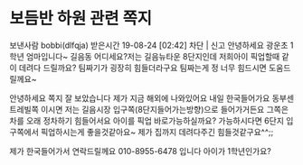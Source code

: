 # 보듬반 하원 관련 쪽지


보낸사람
bobbi(dlfqja)
받은시간
19-08-24 [02:42]
차단 | 신고
안녕하세요 광운초 1학년 엄마입니다~ 길음동 어디세요?저는 길음뉴타운 8단지인데 저희아이 픽업할때 같이 데려다 드릴까요? 팀짜기가 굉장히 힘들더라구요 팀짜는게 정 너무 힘드시면 도움드릴께요~


안녕하세요 쪽지 잘 보았습니다 제가 지금 해외에 나와있어요 내일 한국들어가요 동부센트레빌쪽 이시면 저는 길음시장 입구쪽(8단지들어가는방향)으로 들어가거든요 그쪽은 차를 오래 정차하기 힘들어서요 아이를 픽업 바로가능하실까요? 가능하시다면 6단지 입구쪽에서 픽업하시는게 좋을것같아요~ 제가 집까지 데려다주긴 힘들것같구요^^;;



제가 한국들어가서 연락드릴께요
010-8955-6478 입니다 아이가 1학년인가요?